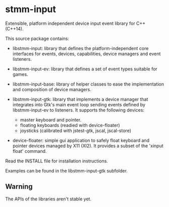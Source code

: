 stmm-input
==========

Extensible, platform independent device input event library for C++ (C++14).

This source package contains:

- libstmm-input:
    library that defines the platform-independent core interfaces for
    events, devices, capabilities, device managers and event listeners.

- libstmm-input-ev:
    library that defines a set of event types suitable for games.

- libstmm-input-base:
    library of helper classes to ease the implementation and composition of
    device managers.

- libstmm-input-gtk:
    library that implements a device manager that integrates into Gtk's
    main event loop sending events defined by libstmm-input-ev to listeners.
    It supports the following devices:
    + master keyboard and pointer.
    + floating keyboards (readied with device-floater)
    + joysticks (calibrated with jstest-gtk, jscal, jscal-store)

- device-floater:
    simple gui application to safely float keyboard and pointer devices
    managed by X11 (XI2). It provides a subset of the 'xinput float' command.

Read the INSTALL file for installation instructions.

Examples can be found in the libstmm-input-gtk subfolder.


Warning
-------
The APIs of the libraries aren't stable yet.

